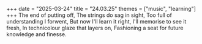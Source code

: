 +++
date = "2025-03-24"
title = "24.03.25"
themes = ["music", "learning"]
+++
The end of putting off,
The strings do sag in sight,
Too full of understanding I forwent,
But now I'll learn it right,
I'll memorise to see it fresh,
In technicolour glaze that layers on,
Fashioning a seat for future knowledge and finesse.
